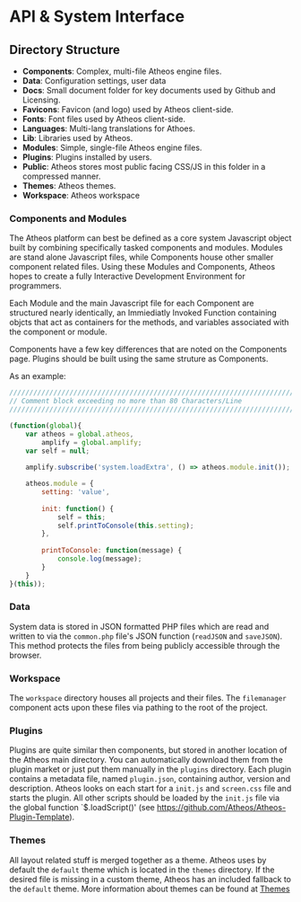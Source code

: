 # API & System Interface

## Directory Structure
* **Components**: Complex, multi-file Atheos engine files.
* **Data**: Configuration settings, user data
* **Docs**: Small document folder for key documents used by Github and Licensing.
* **Favicons**: Favicon (and logo) used by Atheos client-side.
* **Fonts**: Font files used by Atheos client-side.
* **Languages**: Multi-lang translations for Athoes.
* **Lib**: Libraries used by Atheos.
* **Modules**: Simple, single-file Atheos engine files.
* **Plugins**: Plugins installed by users.
* **Public**: Atheos stores most public facing CSS/JS in this folder in a compressed manner.
* **Themes**: Atheos themes.
* **Workspace**: Atheos workspace

### Components and Modules

The Atheos platform can best be defined as a core system Javascript object built by combining specifically tasked components and modules. Modules are stand alone Javascript files, while Components house other smaller component related files. Using these Modules and Components, Atheos hopes to create a fully Interactive Development Environment for programmers.

Each Module and the main Javascript file for each Component are structured nearly identically, an Immiediatly Invoked Function containing objcts that act as containers for the methods, and variables associated with the component or module.

Components have a few key differences that are noted on the Components page.
Plugins should be built using the same struture as Components.


As an example:
```Javascript
//////////////////////////////////////////////////////////////////////////////80
// Comment block exceeding no more than 80 Characters/Line
//////////////////////////////////////////////////////////////////////////////80

(function(global){
	var atheos = global.atheos,
		amplify = global.amplify;
	var self = null;
	
	amplify.subscribe('system.loadExtra', () => atheos.module.init());

	atheos.module = {
		setting: 'value',
		
		init: function() {
			self = this;
			self.printToConsole(this.setting);
		},
		
		printToConsole: function(message) {
			console.log(message);
		}
	}
}(this));
```




### Data

System data is stored in JSON formatted PHP files which are read and written to via the `common.php` file's JSON function (`readJSON` and `saveJSON`). This method protects the files from being publicly accessible through the browser.

### Workspace

The `workspace` directory houses all projects and their files. The `filemanager` component acts upon these files via pathing to the root of the project.

### Plugins

Plugins are quite similar then components, but stored in another location of the Atheos main directory. You can automatically download them from the plugin market or just put them manually in the `plugins` directory. Each plugin contains a metadata file, named `plugin.json`, containing author, version and description. Atheos looks on each start for a `init.js` and `screen.css` file and starts the plugin. All other scripts should be loaded by the `init.js` file via the global function `$.loadScript()' (see https://github.com/Atheos/Atheos-Plugin-Template).

### Themes

All layout related stuff is merged together as a theme. Atheos uses by default the `default` theme which is located in the `themes` directory. If the desired file is missing in a custom theme, Atheos has an included fallback to the `default` theme. More information about themes can be found at [Themes](/docs/themes)